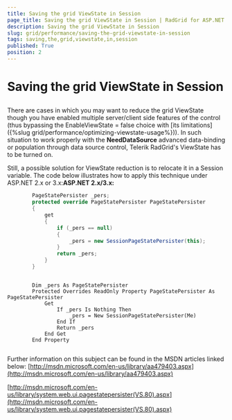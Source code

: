 ```yaml
---
title: Saving the grid ViewState in Session
page_title: Saving the grid ViewState in Session | RadGrid for ASP.NET AJAX Documentation
description: Saving the grid ViewState in Session
slug: grid/performance/saving-the-grid-viewstate-in-session
tags: saving,the,grid,viewstate,in,session
published: True
position: 2
---
```


# Saving the grid ViewState in Session



## 

There are cases in which you may want to reduce the grid ViewState though you have enabled multiple server/client side features of the control (thus bypassing the EnableViewState = false choice with [its limitations]({%slug grid/performance/optimizing-viewstate-usage%})). In such situation to work properly with the **NeedDataSource** advanced data-binding or population through data source control, Telerik RadGrid's ViewState has to be turned on.

Still, a possible solution for ViewState reduction is to relocate it in a Session variable. The code below illustrates how to apply this technique under ASP.NET 2.x or 3.x:**ASP.NET 2.x/3.x:**



````C#
	    PageStatePersister _pers;
	    protected override PageStatePersister PageStatePersister
	    {
	        get
	        {
	            if (_pers == null)
	            {
	                _pers = new SessionPageStatePersister(this);
	            }
	            return _pers;
	        }
	    }
````
````VB.NET
	
	    Dim _pers As PageStatePersister
	    Protected Overrides ReadOnly Property PageStatePersister As PageStatePersister
	        Get
	            If _pers Is Nothing Then
	                _pers = New SessionPageStatePersister(Me)
	            End If
	            Return _pers
	        End Get
	    End Property
	
````


Further information on this subject can be found in the MSDN articles linked below: [http://msdn.microsoft.com/en-us/library/aa479403.aspx](http://msdn.microsoft.com/en-us/library/aa479403.aspx)

[http://msdn.microsoft.com/en-us/library/system.web.ui.pagestatepersister(VS.80).aspx](http://msdn.microsoft.com/en-us/library/system.web.ui.pagestatepersister(VS.80).aspx)
